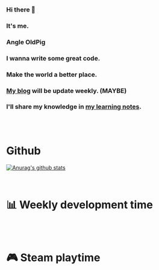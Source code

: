 ### Hi there 👋 

### It's me.

### Angle OldPig

### I wanna write some great code.

### Make the world a better place.

### [My blog](https://angleop.club/) will be update weekly. (MAYBE)

### I'll share my knowledge in [my learning notes](https://github.com/AngleOldPig/ZangZang-s-Coding-Course). 

<br />

<br />

# Github 

[![Anurag's github stats](https://github-readme-stats.vercel.app/api?username=AngleOldPig&show_icons=true&theme=synthwave)](https://github.com/anuraghazra/github-readme-stats)

<br />

# 📊 Weekly development time

<br />

<!--START_SECTION:waka-->





<!--END_SECTION:waka-->

<br />

# 🎮 Steam playtime

<br />

<!-- steam-box start -->





<!-- steam-box end -->

<br />

<!--
**AngleOldPig/AngleOldPig** is a ✨ _special_ ✨ repository because its `README.md` (this file) appears on your GitHub profile.

Here are some ideas to get you started:

- 🔭 I’m currently working on ...
- 🌱 I’m currently learning ...
- 👯 I’m looking to collaborate on ...
- 🤔 I’m looking for help with ...
- 💬 Ask me about ...
- 📫 How to reach me: ...
- 😄 Pronouns: ...
- ⚡ Fun fact: ...
-->
